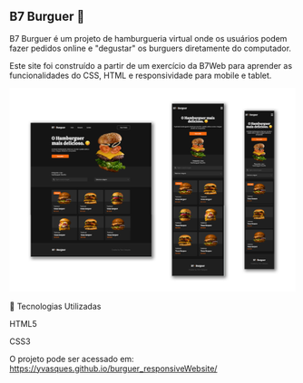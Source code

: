## B7 Burguer 🍔

B7 Burguer é um projeto de hamburgueria virtual onde os usuários podem fazer pedidos online e "degustar" os burguers diretamente do computador.

Este site foi construído a partir de um exercício da B7Web para aprender as funcionalidades do CSS, HTML e responsividade para mobile e tablet.

![B7 Burguer](assets/images/layout.png)


🚀 Tecnologias Utilizadas

HTML5

CSS3

O projeto pode ser acessado em: https://yvasques.github.io/burguer_responsiveWebsite/
   
